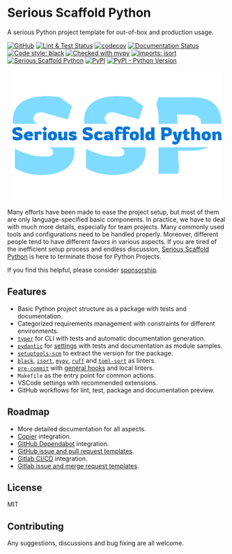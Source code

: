 # Serious Scaffold Python

A serious Python project template for out-of-box and production usage.

[![GitHub](https://img.shields.io/github/license/huxuan/serious-scaffold-python)](https://github.com/huxuan/serious-scaffold-python/blob/main/LICENSE)
[![Lint & Test Status](https://github.com/huxuan/serious-scaffold-python/actions/workflows/ci.yml/badge.svg?branch=main)](https://github.com/huxuan/serious-scaffold-python/actions/workflows/ci.yml)
[![codecov](https://codecov.io/gh/huxuan/serious-scaffold-python/branch/main/graph/badge.svg?token=4JPKXI122N)](https://codecov.io/gh/huxuan/serious-scaffold-python)
[![Documentation Status](https://readthedocs.org/projects/serious-scaffold-python/badge/?version=latest)](https://serious-scaffold-python.readthedocs.io/en/latest/?badge=latest)
[![Code style: black](https://img.shields.io/badge/code%20style-black-000000.svg)](https://github.com/psf/black)
[![Checked with mypy](http://www.mypy-lang.org/static/mypy_badge.svg)](http://mypy-lang.org/)
[![Imports: isort](https://img.shields.io/badge/%20imports-isort-%231674b1?style=flat&labelColor=ef8336)](https://pycqa.github.io/isort/)
[![Serious Scaffold Python](https://img.shields.io/badge/serious%20scaffold-python-blue)](https://github.com/huxuan/serious-scaffold-python)
[![PyPI](https://img.shields.io/pypi/v/serious-scaffold)](https://pypi.org/project/serious-scaffold/)
[![PyPI - Python Version](https://img.shields.io/pypi/pyversions/serious-scaffold)](https://pypi.org/project/serious-scaffold/)

<div align="center">
  <a href="https://github.com/huxuan/serious-scaffold-python">
    <img src="docs/_static/images/logo.png" height=300 alt="Serious Scaffold Python">
  </a>
</div>

Many efforts have been made to ease the project setup, but most of them are only language-specified basic components. In practice, we have to deal with much more details, especially for team projects. Many commonly used tools and configurations need to be handled properly. Moreover, different people tend to have different favors in various aspects. If you are tired of the inefficient setup process and endless discussion, [Serious Scaffold Python](https://github.com/huxuan/serious-scaffold-python) is here to terminate those for Python Projects.

If you find this helpful, please consider [sponsorship](https://github.com/sponsors/huxuan).

## Features

- Basic Python project structure as a package with tests and documentation.
- Categorized requirements management with constraints for different environments.
- [`typer`](https://github.com/tiangolo/typer) for CLI with tests and automatic documentation generation.
- [`pydantic`](https://github.com/pydantic/pydantic) for [settings](https://pydantic-docs.helpmanual.io/usage/settings/) with tests and documentation as module samples.
- [`setuptools-scm`](https://github.com/pypa/setuptools_scm/) to extract the version for the package.
- [`black`](https://github.com/psf/black), [`isort`](https://pycqa.github.io/isort/), [`mypy`](http://www.mypy-lang.org/), [`ruff`](https://github.com/charliermarsh/ruff) and [`toml-sort`](https://github.com/pappasam/toml-sort) as linters.
- [`pre-commit`](https://github.com/pre-commit/pre-commit) with [general hooks](https://github.com/pre-commit/pre-commit-hooks) and local linters.
- `Makefile` as the entry point for common actions.
- VSCode settings with recommended extensions.
- GitHub workflows for lint, test, package and documentation preview.

## Roadmap

- More detailed documentation for all aspects.
- [Copier](https://copier.readthedocs.io/) integration.
- [GitHub Dependabot](https://github.com/dependabot) integration.
- [GitHub issue and pull request templates](https://docs.github.com/en/communities/using-templates-to-encourage-useful-issues-and-pull-requests).
- [Gitlab CI/CD](https://docs.gitlab.com/ee/ci/) integration.
- [Gitlab issue and merge request templates](https://docs.gitlab.com/ee/user/project/description_templates.html).

## License

MIT

## Contributing

Any suggestions, discussions and bug fixing are all welcome.
